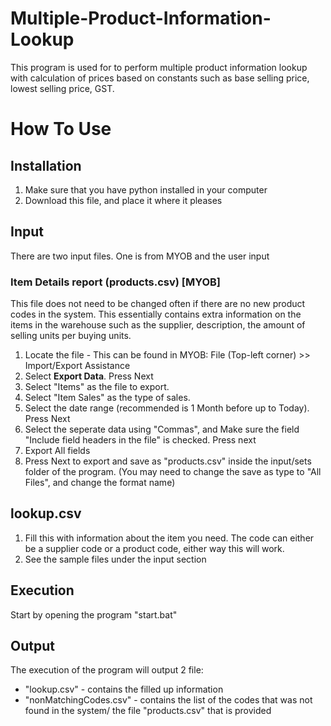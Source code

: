 # Multiple-Product-Information-Lookup

This program is used for to perform multiple product information lookup with calculation of prices based on constants such as base selling price, lowest selling price, GST.


# How To Use

## Installation
1. Make sure that you have python installed in your computer
2. Download this file, and place it where it pleases

## Input
There are two input files. One is from MYOB and the user input
### Item Details report  (products.csv) [MYOB]
This file does not need to be changed often if there are no new product codes in the system. This essentially contains extra information on the items in the warehouse such as the supplier, description, the amount of selling units per buying units.
1. Locate the file - This can be found in MYOB:  File (Top-left corner) >> Import/Export Assistance
2. Select **Export Data**. Press Next
3. Select "Items" as the file to export.
4. Select "Item Sales" as the type of sales.
5. Select the date range (recommended is 1 Month before up to Today). Press Next
6. Select the seperate data using "Commas", and Make sure the field "Include field headers in the file" is checked. Press next
7. Export All fields
8. Press Next to export and save as "products.csv" inside the input/sets folder of the program. (You may need to change the save as type to "All Files", and change the format name)

## lookup.csv
1. Fill this with information about the item you need. The code can either be a supplier code or a product code, either way this will work.
2. See the sample files under the input section

## Execution
Start by opening the program "start.bat"

## Output
The execution of the program will output 2 file:
- "lookup.csv" - contains the filled up information
- "nonMatchingCodes.csv" - contains the list of the codes that was not found in the system/ the file "products.csv" that is provided